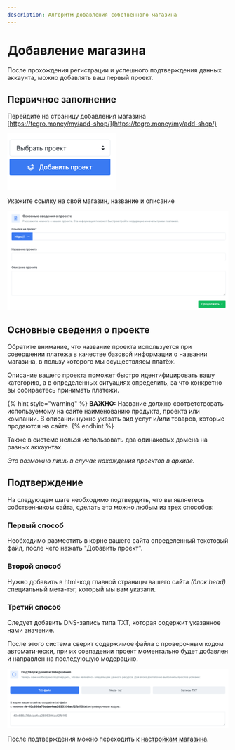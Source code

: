 ```yaml
---
description: Алгоритм добавления собственного магазина
---
```


# Добавление магазина

После прохождения регистрации и успешного подтверждения данных аккаунта, можно добавлять ваш первый проект.

## Первичное заполнение

Перейдите на страницу добавления магазина [https://tegro.money/my/add-shop/](https://tegro.money/my/add-shop/)

![](<../../.gitbook/assets/image (21).png>)

Укажите ссылку на свой магазин, название и описание

![](<../../.gitbook/assets/image (67).png>)

## Основные сведения о проекте

Обратите внимание, что название проекта используется при совершении платежа в качестве базовой информации о названии магазина, в пользу которого мы осуществляем платёж.&#x20;

Описание вашего проекта поможет быстро идентифицировать вашу категорию, а в определенных ситуациях определить, за что конкретно вы собираетесь принимать платежи.

{% hint style="warning" %}
**ВАЖНО:** Название должно соответствовать используемому на сайте наименованию продукта, проекта или компании. В описании нужно указать вид услуг и/или товаров, которые продаются на сайте.&#x20;
{% endhint %}

Также в системе нельзя использовать два одинаковых домена на разных аккаунтах.&#x20;

_Это возможно лишь в случае нахождения проектов в архиве._&#x20;

## Подтверждение

На следующем шаге необходимо подтвердить, что вы являетесь собственником сайта, сделать это можно любым из трех способов:

### Первый способ

Необходимо разместить в корне вашего сайта определенный текстовый файл, после чего нажать "Добавить проект".&#x20;

### Второй способ

Нужно добавить в html-код главной страницы вашего сайта _(блок head)_ специальный мета-тэг, который мы вам указали.

### Третий способ

Следует добавить DNS-запись типа TXT, которая содержит указанное нами значение.

После этого система сверит содержимое файла с проверочным кодом автоматически, при их совпадении проект моментально будет добавлен и направлен на последующую модерацию.

![](<../../.gitbook/assets/image (57).png>)

После подтверждения можно переходить к [настройкам магазина](nastroika-magazina/).&#x20;
